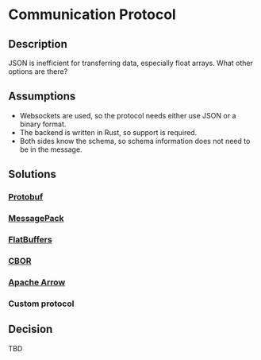 # Communication Protocol

## Description

JSON is inefficient for transferring data, especially float arrays. What other options are there?

## Assumptions

-   Websockets are used, so the protocol needs either use JSON or a binary format.
-   The backend is written in Rust, so support is required.
-   Both sides know the schema, so schema information does not need to be in the message.

## Solutions

### [Protobuf](https://protobuf.dev/)

### [MessagePack](https://msgpack.org/index.html)

### [FlatBuffers](https://flatbuffers.dev/)

### [CBOR](https://cbor.io/)

### [Apache Arrow](https://arrow.apache.org/)

### Custom protocol

## Decision

TBD
